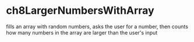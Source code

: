 # ch8LargerNumbersWithArray
fills an array with random numbers, asks the user for a number, then counts how many numbers in the array are larger than the user's input
